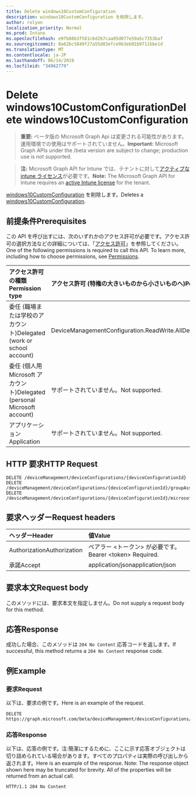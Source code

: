 ```yaml
---
title: Delete windows10CustomConfiguration
description: windows10CustomConfiguration を削除します。
author: rolyon
localization_priority: Normal
ms.prod: Intune
ms.openlocfilehash: e9fb88b3f581c6d267caa05d077e59a5c7353baf
ms.sourcegitcommit: 0a62bc5849f27a55d83efce9b3eb01b9711bbe1d
ms.translationtype: MT
ms.contentlocale: ja-JP
ms.lasthandoff: 06/14/2019
ms.locfileid: "34962779"
---
```

# <a name="delete-windows10customconfiguration"></a><span data-ttu-id="49f4e-103">Delete windows10CustomConfiguration</span><span class="sxs-lookup"><span data-stu-id="49f4e-103">Delete windows10CustomConfiguration</span></span>

> <span data-ttu-id="49f4e-104">**重要:** ベータ版の Microsoft Graph Api は変更される可能性があります。運用環境での使用はサポートされていません。</span><span class="sxs-lookup"><span data-stu-id="49f4e-104">**Important:** Microsoft Graph APIs under the /beta version are subject to change; production use is not supported.</span></span>

> <span data-ttu-id="49f4e-105">**注:** Microsoft Graph API for Intune では、テナントに対して[アクティブな intune ライセンス](https://go.microsoft.com/fwlink/?linkid=839381)が必要です。</span><span class="sxs-lookup"><span data-stu-id="49f4e-105">**Note:** The Microsoft Graph API for Intune requires an [active Intune license](https://go.microsoft.com/fwlink/?linkid=839381) for the tenant.</span></span>

<span data-ttu-id="49f4e-106">[windows10CustomConfiguration](../resources/intune-deviceconfig-windows10customconfiguration.md) を削除します。</span><span class="sxs-lookup"><span data-stu-id="49f4e-106">Deletes a [windows10CustomConfiguration](../resources/intune-deviceconfig-windows10customconfiguration.md).</span></span>

## <a name="prerequisites"></a><span data-ttu-id="49f4e-107">前提条件</span><span class="sxs-lookup"><span data-stu-id="49f4e-107">Prerequisites</span></span>
<span data-ttu-id="49f4e-p101">この API を呼び出すには、次のいずれかのアクセス許可が必要です。アクセス許可の選択方法などの詳細については、「[アクセス許可](/graph/permissions-reference)」を参照してください。</span><span class="sxs-lookup"><span data-stu-id="49f4e-p101">One of the following permissions is required to call this API. To learn more, including how to choose permissions, see [Permissions](/graph/permissions-reference).</span></span>

|<span data-ttu-id="49f4e-110">アクセス許可の種類</span><span class="sxs-lookup"><span data-stu-id="49f4e-110">Permission type</span></span>|<span data-ttu-id="49f4e-111">アクセス許可 (特権の大きいものから小さいものへ)</span><span class="sxs-lookup"><span data-stu-id="49f4e-111">Permissions (from most to least privileged)</span></span>|
|:---|:---|
|<span data-ttu-id="49f4e-112">委任 (職場または学校のアカウント)</span><span class="sxs-lookup"><span data-stu-id="49f4e-112">Delegated (work or school account)</span></span>|<span data-ttu-id="49f4e-113">DeviceManagementConfiguration.ReadWrite.All</span><span class="sxs-lookup"><span data-stu-id="49f4e-113">DeviceManagementConfiguration.ReadWrite.All</span></span>|
|<span data-ttu-id="49f4e-114">委任 (個人用 Microsoft アカウント)</span><span class="sxs-lookup"><span data-stu-id="49f4e-114">Delegated (personal Microsoft account)</span></span>|<span data-ttu-id="49f4e-115">サポートされていません。</span><span class="sxs-lookup"><span data-stu-id="49f4e-115">Not supported.</span></span>|
|<span data-ttu-id="49f4e-116">アプリケーション</span><span class="sxs-lookup"><span data-stu-id="49f4e-116">Application</span></span>|<span data-ttu-id="49f4e-117">サポートされていません。</span><span class="sxs-lookup"><span data-stu-id="49f4e-117">Not supported.</span></span>|

## <a name="http-request"></a><span data-ttu-id="49f4e-118">HTTP 要求</span><span class="sxs-lookup"><span data-stu-id="49f4e-118">HTTP Request</span></span>
<!-- {
  "blockType": "ignored"
}
-->
``` http
DELETE /deviceManagement/deviceConfigurations/{deviceConfigurationId}
DELETE /deviceManagement/deviceConfigurations/{deviceConfigurationId}/groupAssignments/{deviceConfigurationGroupAssignmentId}/deviceConfiguration
DELETE /deviceManagement/deviceConfigurations/{deviceConfigurationId}/microsoft.graph.windowsDomainJoinConfiguration/networkAccessConfigurations/{deviceConfigurationId}
```

## <a name="request-headers"></a><span data-ttu-id="49f4e-119">要求ヘッダー</span><span class="sxs-lookup"><span data-stu-id="49f4e-119">Request headers</span></span>
|<span data-ttu-id="49f4e-120">ヘッダー</span><span class="sxs-lookup"><span data-stu-id="49f4e-120">Header</span></span>|<span data-ttu-id="49f4e-121">値</span><span class="sxs-lookup"><span data-stu-id="49f4e-121">Value</span></span>|
|:---|:---|
|<span data-ttu-id="49f4e-122">Authorization</span><span class="sxs-lookup"><span data-stu-id="49f4e-122">Authorization</span></span>|<span data-ttu-id="49f4e-123">ベアラー &lt;トークン&gt; が必要です。</span><span class="sxs-lookup"><span data-stu-id="49f4e-123">Bearer &lt;token&gt; Required.</span></span>|
|<span data-ttu-id="49f4e-124">承諾</span><span class="sxs-lookup"><span data-stu-id="49f4e-124">Accept</span></span>|<span data-ttu-id="49f4e-125">application/json</span><span class="sxs-lookup"><span data-stu-id="49f4e-125">application/json</span></span>|

## <a name="request-body"></a><span data-ttu-id="49f4e-126">要求本文</span><span class="sxs-lookup"><span data-stu-id="49f4e-126">Request body</span></span>
<span data-ttu-id="49f4e-127">このメソッドには、要求本文を指定しません。</span><span class="sxs-lookup"><span data-stu-id="49f4e-127">Do not supply a request body for this method.</span></span>

## <a name="response"></a><span data-ttu-id="49f4e-128">応答</span><span class="sxs-lookup"><span data-stu-id="49f4e-128">Response</span></span>
<span data-ttu-id="49f4e-129">成功した場合、このメソッドは `204 No Content` 応答コードを返します。</span><span class="sxs-lookup"><span data-stu-id="49f4e-129">If successful, this method returns a `204 No Content` response code.</span></span>

## <a name="example"></a><span data-ttu-id="49f4e-130">例</span><span class="sxs-lookup"><span data-stu-id="49f4e-130">Example</span></span>

### <a name="request"></a><span data-ttu-id="49f4e-131">要求</span><span class="sxs-lookup"><span data-stu-id="49f4e-131">Request</span></span>
<span data-ttu-id="49f4e-132">以下は、要求の例です。</span><span class="sxs-lookup"><span data-stu-id="49f4e-132">Here is an example of the request.</span></span>
``` http
DELETE https://graph.microsoft.com/beta/deviceManagement/deviceConfigurations/{deviceConfigurationId}
```

### <a name="response"></a><span data-ttu-id="49f4e-133">応答</span><span class="sxs-lookup"><span data-stu-id="49f4e-133">Response</span></span>
<span data-ttu-id="49f4e-p102">以下は、応答の例です。注:簡潔にするために、ここに示す応答オブジェクトは切り詰められている場合があります。すべてのプロパティは実際の呼び出しから返されます。</span><span class="sxs-lookup"><span data-stu-id="49f4e-p102">Here is an example of the response. Note: The response object shown here may be truncated for brevity. All of the properties will be returned from an actual call.</span></span>
``` http
HTTP/1.1 204 No Content
```





